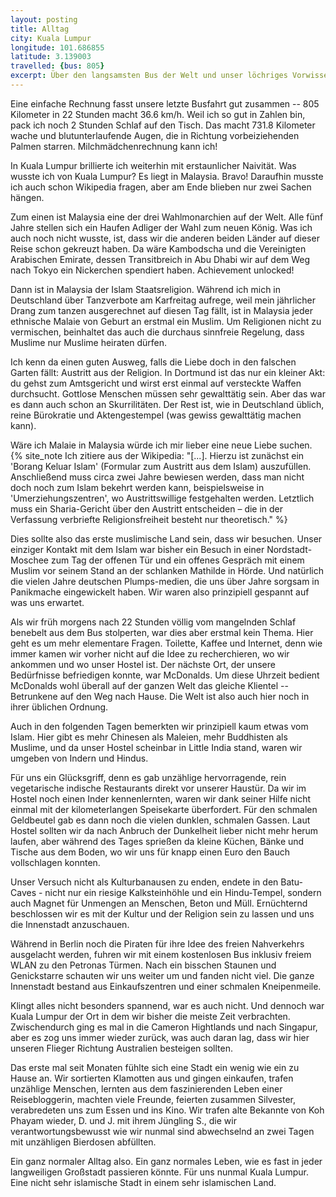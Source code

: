 ```yaml
---
layout: posting
title: Alltag
city: Kuala Lumpur
longitude: 101.686855
latitude: 3.139003
travelled: {bus: 805}
excerpt: Über den langsamsten Bus der Welt und unser löchriges Vorwissen, als auch die Stadt der Einkaufszentren und wie wir uns trotzdem wie zu Hause zu fühlten.
---
```


Eine einfache Rechnung fasst unsere letzte Busfahrt gut zusammen -- 805 Kilometer in 22 Stunden macht 36.6 km/h. Weil ich so gut in Zahlen bin, pack ich noch 2 Stunden Schlaf auf den Tisch. Das macht 731.8 Kilometer wache und blutunterlaufende Augen, die in Richtung vorbeiziehenden Palmen starren. Milchmädchenrechnung kann ich!

In Kuala Lumpur brillierte ich weiterhin mit erstaunlicher Naivität. Was wusste ich von Kuala Lumpur? Es liegt in Malaysia. Bravo! Daraufhin musste ich auch schon Wikipedia fragen, aber am Ende blieben nur zwei Sachen hängen.

Zum einen ist Malaysia eine der drei Wahlmonarchien auf der Welt.	Alle fünf Jahre stellen sich ein Haufen Adliger der Wahl zum neuen König. Was ich auch noch nicht wusste, ist, dass wir die anderen beiden Länder auf dieser Reise schon gekreuzt haben. Da wäre Kambodscha und die Vereinigten Arabischen Emirate,  dessen Transitbreich in Abu Dhabi wir auf dem Weg nach Tokyo ein Nickerchen spendiert haben. Achievement unlocked!

Dann ist in Malaysia der Islam Staatsreligion. Während ich mich in Deutschland über Tanzverbote am Karfreitag aufrege, weil mein jährlicher Drang zum tanzen ausgerechnet auf diesen Tag fällt, ist in Malaysia jeder ethnische Malaie von Geburt an erstmal ein Muslim. Um Religionen nicht zu vermischen, beinhaltet das auch die durchaus sinnfreie Regelung, dass Muslime nur Muslime heiraten dürfen. 

Ich kenn da einen guten Ausweg, falls die Liebe doch in den falschen Garten fällt: Austritt aus der Religion. In Dortmund ist das nur ein kleiner Akt: du gehst zum Amtsgericht und wirst erst einmal auf versteckte Waffen durchsucht. Gottlose Menschen müssen sehr gewalttätig sein. Aber das war es dann auch schon an Skurrilitäten. Der Rest ist, wie in Deutschland üblich, reine Bürokratie und Aktengestempel (was gewiss gewalttätig machen kann).

Wäre ich Malaie in Malaysia würde ich mir lieber eine neue Liebe suchen. {% site_note Ich zitiere aus der Wikipedia: "[...]. Hierzu ist zunächst ein 'Borang Keluar Islam' (Formular zum Austritt aus dem Islam) auszufüllen. Anschließend muss circa zwei Jahre bewiesen werden, dass man nicht doch noch zum Islam bekehrt werden kann, beispielsweise in 'Umerziehungszentren', wo Austrittswillige festgehalten werden. Letztlich muss ein Sharia-Gericht über den Austritt entscheiden – die in der Verfassung verbriefte Religionsfreiheit besteht nur theoretisch." %}

Dies sollte also das erste muslimische Land sein, dass wir besuchen. Unser einziger Kontakt mit dem Islam war bisher ein Besuch in einer Nordstadt-Moschee zum Tag der offenen Tür und ein offenes Gespräch mit einem Muslim vor seinem Stand an der schlanken Mathilde in Hörde. Und natürlich die vielen Jahre deutschen Plumps-medien, die uns über Jahre sorgsam in Panikmache eingewickelt haben. Wir waren also prinzipiell gespannt auf was uns erwartet. 

Als wir früh morgens nach 22 Stunden völlig vom mangelnden Schlaf benebelt aus dem Bus stolperten, war dies aber erstmal kein Thema. Hier geht es um mehr elementare Fragen. Toilette, Kaffee und Internet, denn wie immer kamen wir vorher nicht auf die Idee zu recherchieren, wo wir ankommen und wo unser Hostel ist. Der nächste Ort, der unsere Bedürfnisse befriedigen konnte, war McDonalds. Um diese Uhrzeit bedient McDonalds wohl überall auf der ganzen Welt das gleiche Klientel -- Betrunkene auf den Weg nach Hause. Die Welt ist also auch hier noch in ihrer üblichen Ordnung.

Auch in den folgenden Tagen bemerkten wir prinzipiell kaum etwas vom Islam. Hier gibt es mehr Chinesen als Maleien, mehr Buddhisten als Muslime, und da unser Hostel scheinbar in Little India stand, waren wir umgeben von Indern und Hindus. 

Für uns ein Glücksgriff, denn  es gab unzählige hervorragende, rein vegetarische indische Restaurants direkt vor unserer Haustür. Da wir im Hostel noch einen Inder kennenlernten, waren wir dank seiner Hilfe nicht einmal mit der kilometerlangen Speisekarte überfordert. Für den schmalen Geldbeutel gab es dann noch die vielen dunklen, schmalen Gassen. Laut Hostel sollten wir da nach Anbruch der Dunkelheit lieber nicht mehr herum laufen, aber während des Tages sprießen da kleine Küchen, Bänke und Tische aus dem Boden, wo wir uns für knapp einen Euro den Bauch vollschlagen konnten.

Unser Versuch nicht als Kulturbanausen zu enden, endete in den Batu-Caves - nicht nur ein riesige Kalksteinhöhle und ein Hindu-Tempel, sondern auch Magnet für Unmengen an Menschen, Beton und Müll. Ernüchternd beschlossen wir es mit der Kultur und der Religion sein zu lassen und uns die Innenstadt anzuschauen. 

Während in Berlin noch die Piraten für ihre Idee des freien Nahverkehrs ausgelacht werden, fuhren wir mit einem kostenlosen Bus inklusiv freiem WLAN zu den Petronas Türmen. Nach ein bisschen Staunen und Genickstarre schauten wir uns weiter um und fanden nicht viel. Die ganze Innenstadt bestand aus Einkaufszentren und einer schmalen Kneipenmeile. 

Klingt alles nicht besonders spannend, war es auch nicht. Und dennoch war Kuala Lumpur der Ort in dem wir bisher die meiste Zeit verbrachten. Zwischendurch ging es mal in die Cameron Hightlands und nach Singapur, aber es zog uns immer wieder zurück, was auch daran lag, dass wir hier unseren Flieger Richtung Australien besteigen sollten.

Das erste mal seit Monaten fühlte sich eine Stadt ein wenig wie ein zu Hause an. Wir sortierten Klamotten aus und gingen einkaufen, trafen unzählige Menschen, lernten aus dem faszinierenden Leben einer Reisebloggerin, machten viele Freunde, feierten zusammen Silvester, verabredeten uns zum Essen und ins Kino. Wir trafen alte Bekannte von Koh Phayam wieder, D. und J. mit ihrem Jüngling S., die wir verantwortungsbewusst wie wir nunmal sind abwechselnd an zwei Tagen mit unzähligen Bierdosen abfüllten.

Ein ganz normaler Alltag also. Ein ganz normales Leben, wie es fast in jeder langweiligen Großstadt passieren könnte. Für uns nunmal Kuala Lumpur. Eine nicht sehr islamische Stadt in einem sehr islamischen Land.
